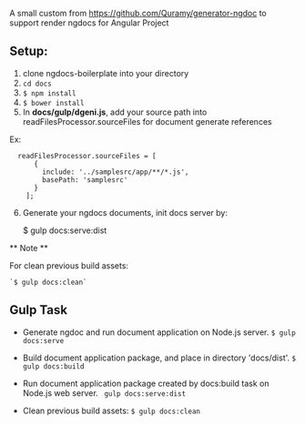 
A small custom from https://github.com/Quramy/generator-ngdoc to support render ngdocs for Angular Project

## Setup:

 1. clone ngdocs-boilerplate into your directory
 2. `cd docs`
 3. `$ npm install`
 4. `$ bower install`
 5. In **docs/gulp/dgeni.js**, add your source path into readFilesProcessor.sourceFiles for document generate references
   
   Ex:
   

      readFilesProcessor.sourceFiles = [
          {
            include: '../samplesrc/app/**/*.js',
            basePath: 'samplesrc'
          }
        ];

 6. Generate your ngdocs documents, init docs server by:
   
   

      $ gulp docs:serve:dist
    
 
  ** Note **
    
 For clean previous build assets:

    `$ gulp docs:clean`

## Gulp Task

+ Generate ngdoc and run document application on Node.js server.
    `$ gulp docs:serve`

+ Build document application package, and place in directory 'docs/dist'.
    `$ gulp docs:build`

+ Run document application package created by docs:build task on Node.js web server.
    ` gulp docs:serve:dist`

+ Clean previous build assets:
    `$ gulp docs:clean`
